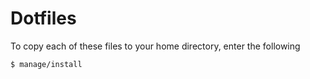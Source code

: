 # Dotfiles

To copy each of these files to your home directory, enter the following

```bash
$ manage/install
```

